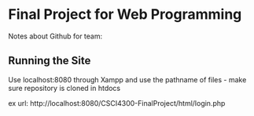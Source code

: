 # Final Project for Web Programming

Notes about Github for team:

## Running the Site

Use localhost:8080 through Xampp and use the pathname of files - make sure repository is cloned in htdocs

ex url: http://localhost:8080/CSCI4300-FinalProject/html/login.php

